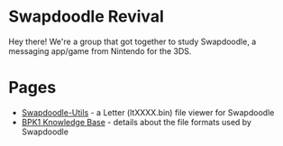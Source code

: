 # Swapdoodle Revival

Hey there! We're a group that got together to study Swapdoodle, a messaging app/game from Nintendo for the 3DS.

# Pages

- [Swapdoodle-Utils](https://swapdoodlerevival.github.io/swapdoodle-utils/) - a Letter (ltXXXX.bin) file viewer for Swapdoodle
- [BPK1 Knowledge Base](./bpk1/index.md) - details about the file formats used by Swapdoodle
